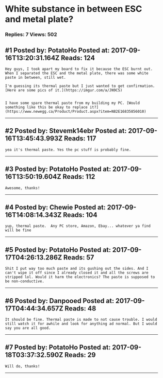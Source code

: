 # White substance in between ESC and metal plate?

### Replies: 7 Views: 502

## \#1 Posted by: PotatoHo Posted at: 2017-09-16T13:20:31.164Z Reads: 124

```
Hey guys, I took apart my board to fix it because the ESC burnt out. When I separated the ESC and the metal plate, there was some white paste in between, still wet. 

I'm guessing its thermal paste but I just wanted to get confirmation. [Here are some pics of it.](https://imgur.com/a/JN9CS)


I have some spare thermal paste from my building my PC. [Would something like this be okay to replace it?](https://www.newegg.ca/Product/Product.aspx?item=N82E16835856010)
```

---
## \#2 Posted by: Stevemk14ebr Posted at: 2017-09-16T13:45:43.993Z Reads: 117

```
yea it's thermal paste. Yes the pc stuff is probably fine.
```

---
## \#3 Posted by: PotatoHo Posted at: 2017-09-16T13:50:19.604Z Reads: 112

```
Awesome, thanks!
```

---
## \#4 Posted by: Chewie Posted at: 2017-09-16T14:08:14.343Z Reads: 104

```
yup, thermal paste.  Any PC store, Amazon, Ebay... whatever ya find will be fine
```

---
## \#5 Posted by: PotatoHo Posted at: 2017-09-17T04:26:13.286Z Reads: 57

```
Shit I put way too much paste and its gushing out the sides. And I can't wipe it off since I already closed it and all the screws are stripped lol. Would it harm the electronics? The paste is supposed to be non-conductive.
```

---
## \#6 Posted by: Danpooed Posted at: 2017-09-17T04:44:34.657Z Reads: 48

```
It should be fine. Thermal paste is made to not cause trouble. I would still watch it for awhile and look for anything ad normal. But I would say you are all good.
```

---
## \#7 Posted by: PotatoHo Posted at: 2017-09-18T03:37:32.590Z Reads: 29

```
Will do, thanks!
```

---
